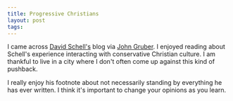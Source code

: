 ```yaml
---
title: Progressive Christians
layout: post
tags:
---
```


I came across [David Schell's][blog] blog via [John Gruber][df_link]. I enjoyed reading about Schell's experience interacting with conservative Christian culture. I am thankful to live in a city where I don't often come up against this kind of pushback.

I really enjoy his footnote about not necessarily standing by everything he has ever written. I think it's important to change your opinions as you learn.

[blog]: https://davidmschell.com/unacceptable/
[df_link]: https://daringfireball.net/linked/2020/09/10/why-are-conservatives-obsessed-with-pedophilia-right-now
